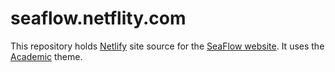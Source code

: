 # seaflow.netflity.com

This repository holds [Netlify](https://netlify.com) site source for the [SeaFlow website](https://seaflow.netflity.com). It uses the [Academic](https://sourcethemes.com/academic) theme.